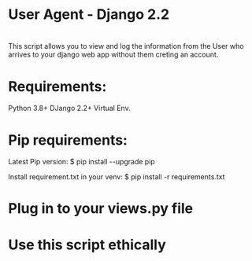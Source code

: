 # User Agent - Django 2.2
# 
This script allows you to view and log the information from the User who arrives to your
django web app without them creting an account. 

# Requirements:
Python 3.8+ 
DJango 2.2+
Virtual Env.

# Pip requirements:

  Latest Pip version:
   $ pip install --upgrade pip

  Install requirement.txt in your venv:
   $ pip install -r requirements.txt

# Plug in to your views.py file

# Use this script ethically
